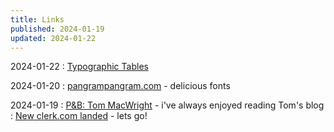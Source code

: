 ```yaml
---
title: Links
published: 2024-01-19
updated: 2024-01-22
---
```


2024-01-22
: [Typographic Tables](https://www.are.na/jonathon-toon/visual-typographic-tables)

2024-01-20
: [pangrampangram.com](https://pangrampangram.com/) - delicious fonts

2024-01-19
: [P&B: Tom MacWright](https://manuelmoreale.com/pb-tom-macwright) - i've always enjoyed reading Tom's blog
: [New clerk.com landed](https://clerk.com) - lets go!
